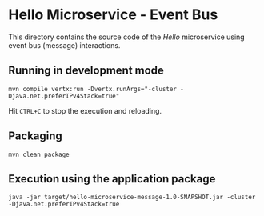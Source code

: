 # Hello Microservice - Event Bus

This directory contains the source code of the _Hello_ microservice using event bus (message) interactions.

## Running in development mode
  
```
mvn compile vertx:run -Dvertx.runArgs="-cluster -Djava.net.preferIPv4Stack=true"
```

Hit `CTRL+C` to stop the execution and reloading. 


## Packaging
      
```
mvn clean package
```
 
## Execution using the application package
 
```
java -jar target/hello-microservice-message-1.0-SNAPSHOT.jar -cluster -Djava.net.preferIPv4Stack=true
``` 
 
